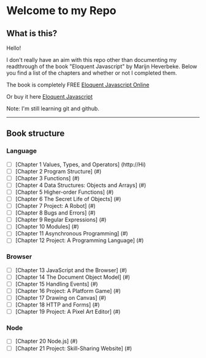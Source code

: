 # Welcome to my Repo

## What is this?

Hello!

I don't really have an aim with this repo other than documenting my readthrough of the book
"Eloquent Javascript" by Marijn Heverbeke.
Below you find a list of the chapters and whether or not I completed them.

The book is completely FREE
[Eloquent Javascript Online](https://eloquentjavascript.net/)

Or buy it here 
[Eloquent Javascript](https://www.amazon.com/gp/product/1593279507/ref=as_li_tl?ie=UTF8&camp=1789&creative=9325&creativeASIN=1593279507&linkCode=as2&tag=marijhaver-20&linkId=d8642c0457954f03e27c02b0034d0d60)

Note: 
I'm still learning git and github.

***

## Book structure

### Language
- [ ] [Chapter 1 Values, Types, and Operators] (http://Hi)
- [ ] [Chapter 2 Program Structure] (#)
- [ ] [Chapter 3 Functions] (#)
- [ ] [Chapter 4 Data Structures: Objects and Arrays] (#)
- [ ] [Chapter 5 Higher-order Functions] (#)
- [ ] [Chapter 6 The Secret Life of Objects] (#)
- [ ] [Chapter 7 Project: A Robot] (#)
- [ ] [Chapter 8 Bugs and Errors] (#)
- [ ] [Chapter 9 Regular Expressions] (#)
- [ ] [Chapter 10 Modules] (#)
- [ ] [Chapter 11 Asynchronous Programming] (#)
- [ ] [Chapter 12 Project: A Programming Language] (#)
### Browser
- [ ] [Chapter 13 JavaScript and the Browser] (#)
- [ ] [Chapter 14 The Document Object Model] (#)
- [ ] [Chapter 15 Handling Events] (#)
- [ ] [Chapter 16 Project: A Platform Game] (#)
- [ ] [Chapter 17 Drawing on Canvas] (#)
- [ ] [Chapter 18 HTTP and Forms] (#)
- [ ] [Chapter 19 Project: A Pixel Art Editor] (#)
### Node
- [ ] [Chapter 20 Node.js] (#)
- [ ] [Chapter 21 Project: Skill-Sharing Website] (#)
